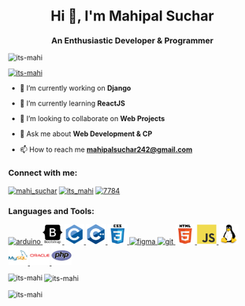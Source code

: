 <h1 align="center">Hi 👋, I'm Mahipal Suchar</h1>
<h3 align="center">An Enthusiastic Developer & Programmer</h3>

<p align="left"> <img src="https://komarev.com/ghpvc/?username=its-mahi&label=Profile%20views&color=0e75b6&style=flat" alt="its-mahi" /> </p>

<p align="left"> <a href="https://twitter.com/mahi_suchar" target="blank"><img src="https://img.shields.io/twitter/follow/mahi_suchar?logo=twitter&style=for-the-badge" alt="its-mahi" /></a> </p>

- 🔭 I’m currently working on **Django**

- 🌱 I’m currently learning **ReactJS**

- 👯 I’m looking to collaborate on **Web Projects**

- 💬 Ask me about **Web Development & CP**

- 📫 How to reach me **mahipalsuchar242@gmail.com**

<h3 align="left">Connect with me:</h3>
<p align="left">
<a href="https://twitter.com/mahi_suchar" target="blank"><img align="center" src="https://raw.githubusercontent.com/rahuldkjain/github-profile-readme-generator/master/src/images/icons/Social/twitter.svg" alt="mahi_suchar" height="30" width="40" /></a>
<!-- <a href="https://linkedin.com/in/hitarth-patel-152919223" target="blank"><img align="center" src="https://raw.githubusercontent.com/rahuldkjain/github-profile-readme-generator/master/src/images/icons/Social/linked-in-alt.svg" alt="hitarth-patel-152919223" height="30" width="40" /></a>
<a href="https://instagram.com/_patel_hitarth.24" target="blank"><img align="center" src="https://raw.githubusercontent.com/rahuldkjain/github-profile-readme-generator/master/src/images/icons/Social/instagram.svg" alt="_patel_hitarth.24" height="30" width="40" /></a>
<a href="https://www.codechef.com/users/hitarth_code" target="blank"><img align="center" src="https://cdn.jsdelivr.net/npm/simple-icons@3.1.0/icons/codechef.svg" alt="hitarth_code" height="30" width="40" /></a>
<a href="https://codeforces.com/profile/patel_hitarth08" target="blank"><img align="center" src="https://raw.githubusercontent.com/rahuldkjain/github-profile-readme-generator/master/src/images/icons/Social/codeforces.svg" alt="patel_hitarth08" height="30" width="40" /></a> -->
<a href="https://www.leetcode.com/its_mahi" target="blank"><img align="center" src="https://raw.githubusercontent.com/rahuldkjain/github-profile-readme-generator/master/src/images/icons/Social/leet-code.svg" alt="its_mahi" height="30" width="40" /></a>
<a href="https://discord.gg/7784" target="blank"><img align="center" src="https://raw.githubusercontent.com/rahuldkjain/github-profile-readme-generator/master/src/images/icons/Social/discord.svg" alt="7784" height="30" width="40" /></a>
</p>

<h3 align="left">Languages and Tools:</h3>
<p align="left"> <a href="https://www.arduino.cc/" target="_blank" rel="noreferrer"> <img src="https://cdn.worldvectorlogo.com/logos/arduino-1.svg" alt="arduino" width="40" height="40"/> </a> <a href="https://getbootstrap.com" target="_blank" rel="noreferrer"> <img src="https://raw.githubusercontent.com/devicons/devicon/master/icons/bootstrap/bootstrap-plain-wordmark.svg" alt="bootstrap" width="40" height="40"/> </a> <a href="https://www.cprogramming.com/" target="_blank" rel="noreferrer"> <img src="https://raw.githubusercontent.com/devicons/devicon/master/icons/c/c-original.svg" alt="c" width="40" height="40"/> </a> <a href="https://www.w3schools.com/cpp/" target="_blank" rel="noreferrer"> <img src="https://raw.githubusercontent.com/devicons/devicon/master/icons/cplusplus/cplusplus-original.svg" alt="cplusplus" width="40" height="40"/> </a> <a href="https://www.w3schools.com/css/" target="_blank" rel="noreferrer"> <img src="https://raw.githubusercontent.com/devicons/devicon/master/icons/css3/css3-original-wordmark.svg" alt="css3" width="40" height="40"/> </a> <a href="https://www.figma.com/" target="_blank" rel="noreferrer"> <img src="https://www.vectorlogo.zone/logos/figma/figma-icon.svg" alt="figma" width="40" height="40"/> </a> <a href="https://git-scm.com/" target="_blank" rel="noreferrer"> <img src="https://www.vectorlogo.zone/logos/git-scm/git-scm-icon.svg" alt="git" width="40" height="40"/> </a> <a href="https://www.w3.org/html/" target="_blank" rel="noreferrer"> <img src="https://raw.githubusercontent.com/devicons/devicon/master/icons/html5/html5-original-wordmark.svg" alt="html5" width="40" height="40"/> </a> <a href="https://developer.mozilla.org/en-US/docs/Web/JavaScript" target="_blank" rel="noreferrer"> <img src="https://raw.githubusercontent.com/devicons/devicon/master/icons/javascript/javascript-original.svg" alt="javascript" width="40" height="40"/> </a> <a href="https://www.linux.org/" target="_blank" rel="noreferrer"> <img src="https://raw.githubusercontent.com/devicons/devicon/master/icons/linux/linux-original.svg" alt="linux" width="40" height="40"/> </a> <a href="https://www.mysql.com/" target="_blank" rel="noreferrer"> <img src="https://raw.githubusercontent.com/devicons/devicon/master/icons/mysql/mysql-original-wordmark.svg" alt="mysql" width="40" height="40"/> </a> <a href="https://www.oracle.com/" target="_blank" rel="noreferrer"> <img src="https://raw.githubusercontent.com/devicons/devicon/master/icons/oracle/oracle-original.svg" alt="oracle" width="40" height="40"/> </a> <a href="https://www.php.net" target="_blank" rel="noreferrer"> <img src="https://raw.githubusercontent.com/devicons/devicon/master/icons/php/php-original.svg" alt="php" width="40" height="40"/> </a> </p>

<p><img align="left" src="https://github-readme-stats.vercel.app/api/top-langs?username=its-mahi&show_icons=true&locale=en&layout=compact" alt="its-mahi" /></p>

<p>&nbsp;<img align="center" src="https://github-readme-stats.vercel.app/api?username=its-mahi&show_icons=true&locale=en" alt="its-mahi" /></p>

<p><img align="center" src="https://github-readme-streak-stats.herokuapp.com/?user=its-mahi&" alt="its-mahi" /></p>
